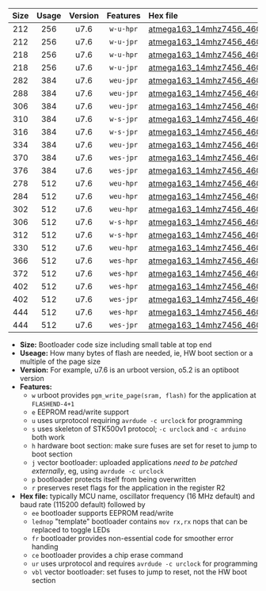 |Size|Usage|Version|Features|Hex file|
|:-:|:-:|:-:|:-:|:--|
|212|256|u7.6|`w-u-hpr`|[atmega163_14mhz7456_460800bps_ur.hex](https://raw.githubusercontent.com/stefanrueger/urboot/main/atmega163_14mhz7456_460800bps_ur.hex)|
|212|256|u7.6|`w-u-jpr`|[atmega163_14mhz7456_460800bps_ur_vbl.hex](https://raw.githubusercontent.com/stefanrueger/urboot/main/atmega163_14mhz7456_460800bps_ur_vbl.hex)|
|218|256|u7.6|`w-u-hpr`|[atmega163_14mhz7456_460800bps_lednop_ur.hex](https://raw.githubusercontent.com/stefanrueger/urboot/main/atmega163_14mhz7456_460800bps_lednop_ur.hex)|
|218|256|u7.6|`w-u-jpr`|[atmega163_14mhz7456_460800bps_lednop_ur_vbl.hex](https://raw.githubusercontent.com/stefanrueger/urboot/main/atmega163_14mhz7456_460800bps_lednop_ur_vbl.hex)|
|282|384|u7.6|`weu-jpr`|[atmega163_14mhz7456_460800bps_ee_ur_vbl.hex](https://raw.githubusercontent.com/stefanrueger/urboot/main/atmega163_14mhz7456_460800bps_ee_ur_vbl.hex)|
|288|384|u7.6|`weu-jpr`|[atmega163_14mhz7456_460800bps_ee_lednop_ur_vbl.hex](https://raw.githubusercontent.com/stefanrueger/urboot/main/atmega163_14mhz7456_460800bps_ee_lednop_ur_vbl.hex)|
|306|384|u7.6|`weu-jpr`|[atmega163_14mhz7456_460800bps_ee_lednop_fr_ur_vbl.hex](https://raw.githubusercontent.com/stefanrueger/urboot/main/atmega163_14mhz7456_460800bps_ee_lednop_fr_ur_vbl.hex)|
|310|384|u7.6|`w-s-jpr`|[atmega163_14mhz7456_460800bps_vbl.hex](https://raw.githubusercontent.com/stefanrueger/urboot/main/atmega163_14mhz7456_460800bps_vbl.hex)|
|316|384|u7.6|`w-s-jpr`|[atmega163_14mhz7456_460800bps_lednop_vbl.hex](https://raw.githubusercontent.com/stefanrueger/urboot/main/atmega163_14mhz7456_460800bps_lednop_vbl.hex)|
|334|384|u7.6|`weu-jpr`|[atmega163_14mhz7456_460800bps_ee_lednop_fr_ce_ur_vbl.hex](https://raw.githubusercontent.com/stefanrueger/urboot/main/atmega163_14mhz7456_460800bps_ee_lednop_fr_ce_ur_vbl.hex)|
|370|384|u7.6|`wes-jpr`|[atmega163_14mhz7456_460800bps_ee_vbl.hex](https://raw.githubusercontent.com/stefanrueger/urboot/main/atmega163_14mhz7456_460800bps_ee_vbl.hex)|
|376|384|u7.6|`wes-jpr`|[atmega163_14mhz7456_460800bps_ee_lednop_vbl.hex](https://raw.githubusercontent.com/stefanrueger/urboot/main/atmega163_14mhz7456_460800bps_ee_lednop_vbl.hex)|
|278|512|u7.6|`weu-hpr`|[atmega163_14mhz7456_460800bps_ee_ur.hex](https://raw.githubusercontent.com/stefanrueger/urboot/main/atmega163_14mhz7456_460800bps_ee_ur.hex)|
|284|512|u7.6|`weu-hpr`|[atmega163_14mhz7456_460800bps_ee_lednop_ur.hex](https://raw.githubusercontent.com/stefanrueger/urboot/main/atmega163_14mhz7456_460800bps_ee_lednop_ur.hex)|
|302|512|u7.6|`weu-hpr`|[atmega163_14mhz7456_460800bps_ee_lednop_fr_ur.hex](https://raw.githubusercontent.com/stefanrueger/urboot/main/atmega163_14mhz7456_460800bps_ee_lednop_fr_ur.hex)|
|306|512|u7.6|`w-s-hpr`|[atmega163_14mhz7456_460800bps.hex](https://raw.githubusercontent.com/stefanrueger/urboot/main/atmega163_14mhz7456_460800bps.hex)|
|312|512|u7.6|`w-s-hpr`|[atmega163_14mhz7456_460800bps_lednop.hex](https://raw.githubusercontent.com/stefanrueger/urboot/main/atmega163_14mhz7456_460800bps_lednop.hex)|
|330|512|u7.6|`weu-hpr`|[atmega163_14mhz7456_460800bps_ee_lednop_fr_ce_ur.hex](https://raw.githubusercontent.com/stefanrueger/urboot/main/atmega163_14mhz7456_460800bps_ee_lednop_fr_ce_ur.hex)|
|366|512|u7.6|`wes-hpr`|[atmega163_14mhz7456_460800bps_ee.hex](https://raw.githubusercontent.com/stefanrueger/urboot/main/atmega163_14mhz7456_460800bps_ee.hex)|
|372|512|u7.6|`wes-hpr`|[atmega163_14mhz7456_460800bps_ee_lednop.hex](https://raw.githubusercontent.com/stefanrueger/urboot/main/atmega163_14mhz7456_460800bps_ee_lednop.hex)|
|402|512|u7.6|`wes-hpr`|[atmega163_14mhz7456_460800bps_ee_lednop_fr.hex](https://raw.githubusercontent.com/stefanrueger/urboot/main/atmega163_14mhz7456_460800bps_ee_lednop_fr.hex)|
|402|512|u7.6|`wes-jpr`|[atmega163_14mhz7456_460800bps_ee_lednop_fr_vbl.hex](https://raw.githubusercontent.com/stefanrueger/urboot/main/atmega163_14mhz7456_460800bps_ee_lednop_fr_vbl.hex)|
|444|512|u7.6|`wes-hpr`|[atmega163_14mhz7456_460800bps_ee_lednop_fr_ce.hex](https://raw.githubusercontent.com/stefanrueger/urboot/main/atmega163_14mhz7456_460800bps_ee_lednop_fr_ce.hex)|
|444|512|u7.6|`wes-jpr`|[atmega163_14mhz7456_460800bps_ee_lednop_fr_ce_vbl.hex](https://raw.githubusercontent.com/stefanrueger/urboot/main/atmega163_14mhz7456_460800bps_ee_lednop_fr_ce_vbl.hex)|

- **Size:** Bootloader code size including small table at top end
- **Useage:** How many bytes of flash are needed, ie, HW boot section or a multiple of the page size
- **Version:** For example, u7.6 is an urboot version, o5.2 is an optiboot version
- **Features:**
  + `w` urboot provides `pgm_write_page(sram, flash)` for the application at `FLASHEND-4+1`
  + `e` EEPROM read/write support
  + `u` uses urprotocol requiring `avrdude -c urclock` for programming
  + `s` uses skeleton of STK500v1 protocol; `-c urclock` and `-c arduino` both work
  + `h` hardware boot section: make sure fuses are set for reset to jump to boot section
  + `j` vector bootloader: uploaded applications *need to be patched externally*, eg, using `avrdude -c urclock`
  + `p` bootloader protects itself from being overwritten
  + `r` preserves reset flags for the application in the register R2
- **Hex file:** typically MCU name, oscillator frequency (16 MHz default) and baud rate (115200 default) followed by
  + `ee` bootloader supports EEPROM read/write
  + `lednop` "template" bootloader contains `mov rx,rx` nops that can be replaced to toggle LEDs
  + `fr` bootloader provides non-essential code for smoother error handing
  + `ce` bootloader provides a chip erase command
  + `ur` uses urprotocol and requires `avrdude -c urclock` for programming
  + `vbl` vector bootloader: set fuses to jump to reset, not the HW boot section
